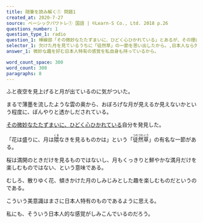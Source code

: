 ```yaml
---
title: 随筆を読み解く① 問題1
created_at: 2020-7-27
source: ベーシックパワトレ① 国語 | ©Learn-S Co., Ltd. 2018 p.26
questions_number: 1
question_type_1: radio
question_1: 棒線部「その微妙なたたずまいに、ひどく心ひかれている」とあるが、その理由として最も適当なものを以下から一つ選んでください。
selector_1: 欠けた月を見ているうちに「徒然草」の一節を思い出したから。,日本人なら欠けた月でも楽しまなければならないと思ったから。,微妙な趣を好む日本人特有の感覚を私自身も持っているから。,古来、日本では微妙な美しさこそ最上のものとされてきたから。
answer_1: 微妙な趣を好む日本人特有の感覚を私自身も持っているから。

word_count_space: 300
word_count: 300
paragraphs: 8
---
```


ふと夜空を見上げると月が出ているのに気がついた。

まるで薄墨を流したような雲の奥から、おぼろげな月が見えるか見えないかという程度に、ぼんやりと透かしだされている。

<u>その微妙なたたずまいに、ひどく心ひかれている</u>自分を発見した。

「花は盛りに、月は<ruby>隈<rt>くま</rt></ruby>なきを見るものかは」という「<ruby>徒然草<rt>つれづれぐさ</rt></ruby>」の有名な一節がある。

桜は満開のときだけを見るものではないし、月もくっきりと鮮やかな満月だけを楽しむものではない、という意味である。

むしろ、散りゆく花、傾きかけた月のしみじみとした趣を楽しむものだというのである。

こういう美意識はまさに日本人特有のものであるように思える。

私にも、そういう日本人的な感覚がしみこんでいるのだろう。